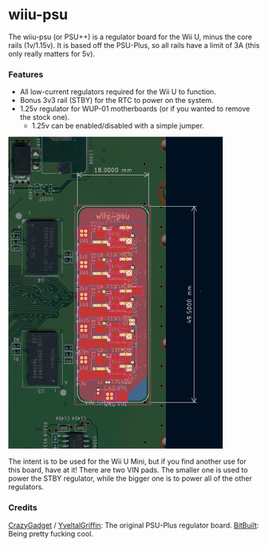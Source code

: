 # wiiu-psu
The wiiu-psu (or PSU++) is a regulator board for the Wii U, minus the core rails (1v/1.15v).
It is based off the PSU-Plus, so all rails have a limit of 3A (this only really matters for 5v).

### Features
- All low-current regulators required for the Wii U to function.
- Bonus 3v3 rail (STBY) for the RTC to power on the system.
- 1.25v regulator for WUP-01 motherboards (or if you wanted to remove the stock one).
    - 1.25v can be enabled/disabled with a simple jumper.

![](https://github.com/Lazr1026/PSUPlusPlus/blob/main/img/psu.png?raw=true)

The intent is to be used for the Wii U Mini, but if you find another use for this board, have at it!
There are two VIN pads. The smaller one is used to power the STBY regulator, while the bigger one is to power all of the other regulators.

### Credits
[CrazyGadget](https://github.com/CrazyGadgetMods) / [YveltalGriffin](https://github.com/mackieks): The original PSU-Plus regulator board.
[BitBuilt](https://bitbuilt.net/): Being pretty fucking cool.
